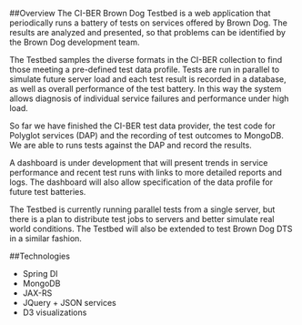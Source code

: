 ##Overview
The CI-BER Brown Dog Testbed is a web application that periodically runs a battery of tests on services offered by Brown Dog. The results are analyzed and presented, so that problems can be identified by the Brown Dog development team.

The Testbed samples the diverse formats in the CI-BER collection to find those meeting a pre-defined test data profile. Tests are run in parallel to simulate future server load and each test result is recorded in a database, as well as overall performance of the test battery. In this way the system allows diagnosis of individual service failures and performance under high load.

So far we have finished the CI-BER test data provider, the test code for Polyglot services (DAP) and the recording of test outcomes to MongoDB. We are able to runs tests against the DAP and record the results.

A dashboard is under development that will present trends in service performance and recent test runs with links to more detailed reports and logs. The dashboard will also allow specification of the data profile for future test batteries.

The Testbed is currently running parallel tests from a single server, but there is a plan to distribute test jobs to servers and better simulate real world conditions. The Testbed will also be extended to test Brown Dog DTS in a similar fashion.

##Technologies

* Spring DI
* MongoDB
* JAX-RS
* JQuery + JSON services
* D3 visualizations
